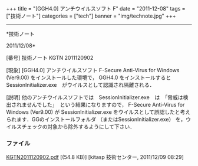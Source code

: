 ﻿+++
title = "[GGH4.0] アンチウイルスソフト F"
date = "2011-12-08"
tags = ["技術ノート"]
categories = ["tech"]
banner = "img/technote.jpg"
+++

-----------------------------------------------------------------------------------------------------------------------------

*技術ノート

2011/12/08*


[番号]
技術ノート KGTN 2011120902

[現象]
[GGH4.0] アンチウイルスソフト F-Secure Anti-Virus for Windows
(Ver9.00) をインストールした環境で， GGH4.0
をインストールすると　SessionInitializer.exe　がウイルスとして認識され隔離される．

[説明]
他のアンチウイルスソフトでは　SessionInitializer.exe　は　「脅威は検出されませんでした」　という結果になりますので，
F-Secure Anti-Virus for Windows (Ver9.00) が SessionInitializer.exe
をウイルスとして誤認したと考えられます．GGのインストールフォルダ
（またはSessionInitializer.exe）
を，ウイルスチェックの対象から除外するようにして下さい．


### ファイル

 
 


[KGTN2011120902.pdf](http://techreport.kitasp.net/attachments/download/742/KGTN2011120902.pdf)
 [(54.8 KB)] [kitasp 技術センター, 2011/12/09
08:29]


 


 

